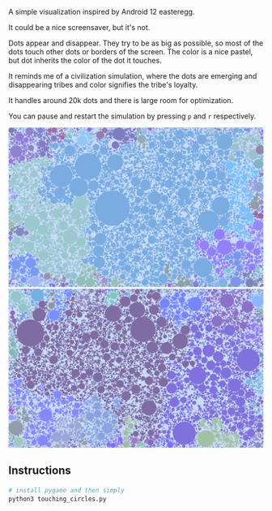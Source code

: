 A simple visualization inspired by Android 12 easteregg.

It could be a nice screensaver, but it's not.

Dots appear and disappear. They try to be as big as possible, so most of the dots touch other dots or borders of the screen. The color is a nice pastel, but dot inherits the color of the dot it touches.

It reminds me of a civilization simulation, where the dots are emerging and disappearing tribes and color signifies the tribe's loyalty.

It handles around 20k dots and there is large room for optimization.

You can pause and restart the simulation by pressing `p` and `r` respectively.

![Example](media/example1.png)
![Example](media/example2.png)

## Instructions

```bash
# install pygame and then simply
python3 touching_circles.py
```
